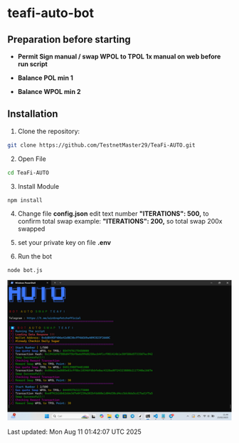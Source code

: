 # teafi-auto-bot


## Preparation before starting
- **Permit Sign manual / swap WPOL to TPOL 1x manual on web before run script**
  
- **Balance POL min 1**

- **Balance WPOL min 2**


## Installation 
1. Clone the repository:
```bash
git clone https://github.com/TestnetMaster29/TeaFi-AUTO.git
```
2. Open File
```bash
cd TeaFi-AUTO
```
3. Install Module
```bash
npm install
```
4. Change file **config.json** edit text number **"ITERATIONS": 500,** to confirm total swap
example:   **"ITERATIONS": 200,** so total swap 200x swapped

5. set your private key on file **.env**

6. Run the bot
```bash
node bot.js
```
![](teafi.jpg)

Last updated: Mon Aug 11 01:42:07 UTC 2025
